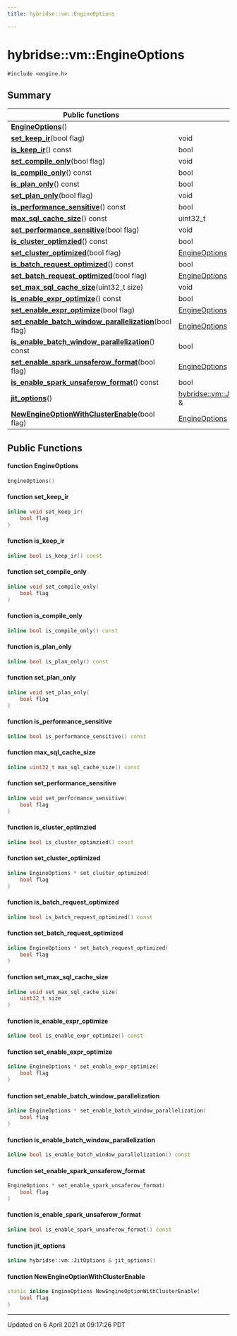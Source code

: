 ```yaml
---
title: hybridse::vm::EngineOptions

---
```

# hybridse::vm::EngineOptions



`#include <engine.h>`

## Summary


|  Public functions|            |
| -------------- | -------------- |
|**[EngineOptions](/hybridse/usage/api/c++/Classes/classhybridse_1_1vm_1_1_engine_options.md#function-engineoptions)**()|  |
|**[set_keep_ir](/hybridse/usage/api/c++/Classes/classhybridse_1_1vm_1_1_engine_options.md#function-set_keep_ir)**(bool flag)| void  |
|**[is_keep_ir](/hybridse/usage/api/c++/Classes/classhybridse_1_1vm_1_1_engine_options.md#function-is_keep_ir)**() const| bool  |
|**[set_compile_only](/hybridse/usage/api/c++/Classes/classhybridse_1_1vm_1_1_engine_options.md#function-set_compile_only)**(bool flag)| void  |
|**[is_compile_only](/hybridse/usage/api/c++/Classes/classhybridse_1_1vm_1_1_engine_options.md#function-is_compile_only)**() const| bool  |
|**[is_plan_only](/hybridse/usage/api/c++/Classes/classhybridse_1_1vm_1_1_engine_options.md#function-is_plan_only)**() const| bool  |
|**[set_plan_only](/hybridse/usage/api/c++/Classes/classhybridse_1_1vm_1_1_engine_options.md#function-set_plan_only)**(bool flag)| void  |
|**[is_performance_sensitive](/hybridse/usage/api/c++/Classes/classhybridse_1_1vm_1_1_engine_options.md#function-is_performance_sensitive)**() const| bool  |
|**[max_sql_cache_size](/hybridse/usage/api/c++/Classes/classhybridse_1_1vm_1_1_engine_options.md#function-max_sql_cache_size)**() const| uint32_t  |
|**[set_performance_sensitive](/hybridse/usage/api/c++/Classes/classhybridse_1_1vm_1_1_engine_options.md#function-set_performance_sensitive)**(bool flag)| void  |
|**[is_cluster_optimzied](/hybridse/usage/api/c++/Classes/classhybridse_1_1vm_1_1_engine_options.md#function-is_cluster_optimzied)**() const| bool  |
|**[set_cluster_optimized](/hybridse/usage/api/c++/Classes/classhybridse_1_1vm_1_1_engine_options.md#function-set_cluster_optimized)**(bool flag)| [EngineOptions](/hybridse/usage/api/c++/Classes/classhybridse_1_1vm_1_1_engine_options.md) *  |
|**[is_batch_request_optimized](/hybridse/usage/api/c++/Classes/classhybridse_1_1vm_1_1_engine_options.md#function-is_batch_request_optimized)**() const| bool  |
|**[set_batch_request_optimized](/hybridse/usage/api/c++/Classes/classhybridse_1_1vm_1_1_engine_options.md#function-set_batch_request_optimized)**(bool flag)| [EngineOptions](/hybridse/usage/api/c++/Classes/classhybridse_1_1vm_1_1_engine_options.md) *  |
|**[set_max_sql_cache_size](/hybridse/usage/api/c++/Classes/classhybridse_1_1vm_1_1_engine_options.md#function-set_max_sql_cache_size)**(uint32_t size)| void  |
|**[is_enable_expr_optimize](/hybridse/usage/api/c++/Classes/classhybridse_1_1vm_1_1_engine_options.md#function-is_enable_expr_optimize)**() const| bool  |
|**[set_enable_expr_optimize](/hybridse/usage/api/c++/Classes/classhybridse_1_1vm_1_1_engine_options.md#function-set_enable_expr_optimize)**(bool flag)| [EngineOptions](/hybridse/usage/api/c++/Classes/classhybridse_1_1vm_1_1_engine_options.md) *  |
|**[set_enable_batch_window_parallelization](/hybridse/usage/api/c++/Classes/classhybridse_1_1vm_1_1_engine_options.md#function-set_enable_batch_window_parallelization)**(bool flag)| [EngineOptions](/hybridse/usage/api/c++/Classes/classhybridse_1_1vm_1_1_engine_options.md) *  |
|**[is_enable_batch_window_parallelization](/hybridse/usage/api/c++/Classes/classhybridse_1_1vm_1_1_engine_options.md#function-is_enable_batch_window_parallelization)**() const| bool  |
|**[set_enable_spark_unsaferow_format](/hybridse/usage/api/c++/Classes/classhybridse_1_1vm_1_1_engine_options.md#function-set_enable_spark_unsaferow_format)**(bool flag)| [EngineOptions](/hybridse/usage/api/c++/Classes/classhybridse_1_1vm_1_1_engine_options.md) *  |
|**[is_enable_spark_unsaferow_format](/hybridse/usage/api/c++/Classes/classhybridse_1_1vm_1_1_engine_options.md#function-is_enable_spark_unsaferow_format)**() const| bool  |
|**[jit_options](/hybridse/usage/api/c++/Classes/classhybridse_1_1vm_1_1_engine_options.md#function-jit_options)**()| [hybridse::vm::JitOptions](/hybridse/usage/api/c++/Classes/classhybridse_1_1vm_1_1_jit_options.md) &  |
|**[NewEngineOptionWithClusterEnable](/hybridse/usage/api/c++/Classes/classhybridse_1_1vm_1_1_engine_options.md#function-newengineoptionwithclusterenable)**(bool flag)| [EngineOptions](/hybridse/usage/api/c++/Classes/classhybridse_1_1vm_1_1_engine_options.md)  |

## Public Functions

#### function EngineOptions

```cpp
EngineOptions()
```


#### function set_keep_ir

```cpp
inline void set_keep_ir(
    bool flag
)
```


#### function is_keep_ir

```cpp
inline bool is_keep_ir() const
```


#### function set_compile_only

```cpp
inline void set_compile_only(
    bool flag
)
```


#### function is_compile_only

```cpp
inline bool is_compile_only() const
```


#### function is_plan_only

```cpp
inline bool is_plan_only() const
```


#### function set_plan_only

```cpp
inline void set_plan_only(
    bool flag
)
```


#### function is_performance_sensitive

```cpp
inline bool is_performance_sensitive() const
```


#### function max_sql_cache_size

```cpp
inline uint32_t max_sql_cache_size() const
```


#### function set_performance_sensitive

```cpp
inline void set_performance_sensitive(
    bool flag
)
```


#### function is_cluster_optimzied

```cpp
inline bool is_cluster_optimzied() const
```


#### function set_cluster_optimized

```cpp
inline EngineOptions * set_cluster_optimized(
    bool flag
)
```


#### function is_batch_request_optimized

```cpp
inline bool is_batch_request_optimized() const
```


#### function set_batch_request_optimized

```cpp
inline EngineOptions * set_batch_request_optimized(
    bool flag
)
```


#### function set_max_sql_cache_size

```cpp
inline void set_max_sql_cache_size(
    uint32_t size
)
```


#### function is_enable_expr_optimize

```cpp
inline bool is_enable_expr_optimize() const
```


#### function set_enable_expr_optimize

```cpp
inline EngineOptions * set_enable_expr_optimize(
    bool flag
)
```


#### function set_enable_batch_window_parallelization

```cpp
inline EngineOptions * set_enable_batch_window_parallelization(
    bool flag
)
```


#### function is_enable_batch_window_parallelization

```cpp
inline bool is_enable_batch_window_parallelization() const
```


#### function set_enable_spark_unsaferow_format

```cpp
EngineOptions * set_enable_spark_unsaferow_format(
    bool flag
)
```


#### function is_enable_spark_unsaferow_format

```cpp
inline bool is_enable_spark_unsaferow_format() const
```


#### function jit_options

```cpp
inline hybridse::vm::JitOptions & jit_options()
```


#### function NewEngineOptionWithClusterEnable

```cpp
static inline EngineOptions NewEngineOptionWithClusterEnable(
    bool flag
)
```


-------------------------------

Updated on  6 April 2021 at 09:17:26 PDT